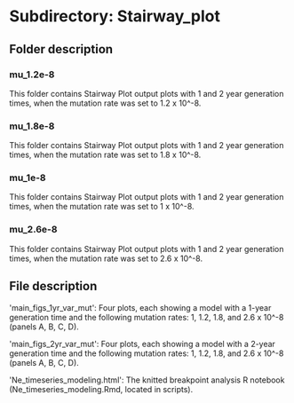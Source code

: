 # Subdirectory: Stairway_plot

## Folder description

### mu_1.2e-8

This folder contains Stairway Plot output plots with 1 and 2 year generation times, when the mutation rate was set to 1.2 x 10^-8.

### mu_1.8e-8

This folder contains Stairway Plot output plots with 1 and 2 year generation times, when the mutation rate was set to 1.8 x 10^-8.

### mu_1e-8

This folder contains Stairway Plot output plots with 1 and 2 year generation times, when the mutation rate was set to 1 x 10^-8.

### mu_2.6e-8

This folder contains Stairway Plot output plots with 1 and 2 year generation times, when the mutation rate was set to 2.6 x 10^-8.

## File description

'main_figs_1yr_var_mut': Four plots, each showing a model with a 1-year generation time and the following mutation rates: 1, 1.2, 1.8, and 2.6 x 10^-8 (panels A, B, C, D).

'main_figs_2yr_var_mut': Four plots, each showing a model with a 2-year generation time and the following mutation rates: 1, 1.2, 1.8, and 2.6 x 10^-8 (panels A, B, C, D).

'Ne_timeseries_modeling.html': The knitted breakpoint analysis R notebook (Ne_timeseries_modeling.Rmd, located in scripts).